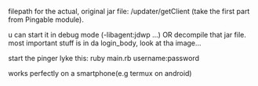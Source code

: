 filepath for the actual, original jar file: /updater/getClient (take the first part from Pingable module).

u can start it in debug mode (-libagent:jdwp ...) OR decompile that jar file.
most important stuff is in da login_body, look at tha image...

start the pinger lyke this:
ruby main.rb username:password

works perfectly on a smartphone(e.g termux on android)
